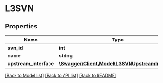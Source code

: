 # L3SVN

## Properties
Name | Type | Description | Notes
------------ | ------------- | ------------- | -------------
**svn_id** | **int** |  | [optional] 
**name** | **string** |  | [optional] 
**upstream_interface** | [**\Swagger\Client\Model\L3SVNUpstreamInterface**](L3SVNUpstreamInterface.md) |  | [optional] 

[[Back to Model list]](../README.md#documentation-for-models) [[Back to API list]](../README.md#documentation-for-api-endpoints) [[Back to README]](../README.md)


